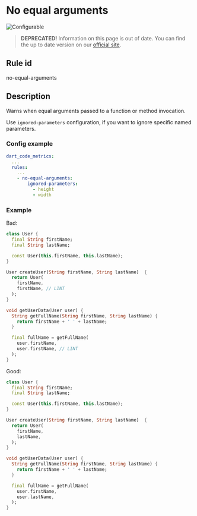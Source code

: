 # No equal arguments

![Configurable](https://img.shields.io/badge/-configurable-informational)

> **DEPRECATED!** Information on this page is out of date. You can find the up to date version on our [official site](https://dartcodemetrics.dev/docs/rules/common/no-equal-arguments).

## Rule id

no-equal-arguments

## Description

Warns when equal arguments passed to a function or method invocation.

Use `ignored-parameters` configuration, if you want to ignore specific named parameters.

### Config example

```yaml
dart_code_metrics:
  ...
  rules:
    ...
    - no-equal-arguments:
        ignored-parameters:
          - height
          - width
```

### Example

Bad:

```dart
class User {
  final String firstName;
  final String lastName;

  const User(this.firstName, this.lastName);
}

User createUser(String firstName, String lastName)  {
  return User(
    firstName,
    firstName, // LINT
  );
}

void getUserData(User user) {
  String getFullName(String firstName, String lastName) {
    return firstName + ' ' + lastName;
  }

  final fullName = getFullName(
    user.firstName,
    user.firstName, // LINT
  );
}
```

Good:

```dart
class User {
  final String firstName;
  final String lastName;

  const User(this.firstName, this.lastName);
}

User createUser(String firstName, String lastName)  {
  return User(
    firstName,
    lastName,
  );
}

void getUserData(User user) {
  String getFullName(String firstName, String lastName) {
    return firstName + ' ' + lastName;
  }

  final fullName = getFullName(
    user.firstName,
    user.lastName,
  );
}
```

